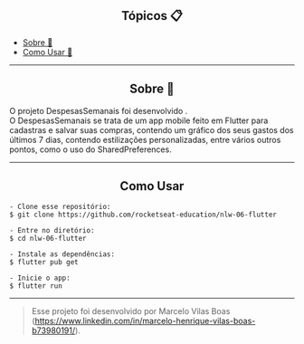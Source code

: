 <h2 align="center">Tópicos 📋</h2>

   <p>
   
   - [Sobre 📖](#sobre-)
   - [Como Usar 🤔](#como-usar-)

   </p>

---

<h2 align="center">Sobre 📖</h2>
   
<p>
   O projeto DespesasSemanais foi desenvolvido . <br>
   O DespesasSemanais se trata de um app mobile feito em Flutter para cadastras e salvar suas compras, contendo um gráfico dos seus gastos dos últimos 7 dias, contendo estilizações personalizadas, entre vários outros pontos, como o uso do SharedPreferences. <br>
</p>

---


<h2 align="center">Como Usar</h2>

   ```
   - Clone esse repositório:
   $ git clone https://github.com/rocketseat-education/nlw-06-flutter

   - Entre no diretório:
   $ cd nlw-06-flutter

   - Instale as dependências:
   $ flutter pub get

   - Inicie o app: 
   $ flutter run
   ```

---

   >Esse projeto foi desenvolvido por Marcelo Vilas Boas (https://www.linkedin.com/in/marcelo-henrique-vilas-boas-b73980191/).<br> 
   
